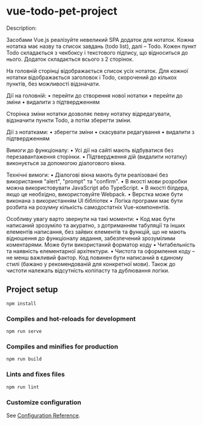 # vue-todo-pet-project

Description:

Засобами Vue.js реалізуйте невеликий SPA додаток для нотаток. Кожна нотатка має назву та список завдань (todo list), далі – Todo. Кожен пункт Todo складається з чекбоксу і текстового підпису, що відноситься до нього. Додаток складається всього з 2 сторінок.

На головній сторінці відображається список усіх нотаток. Для кожної нотатки відображається заголовок і Todo, скорочений до кількох пунктів, без можливості відзначати.

Дії на головній:
•	перейти до створення нової нотатки
•	перейти до зміни
•	видалити з підтвердженням

Сторінка зміни нотатки дозволяє певну нотатку відредагувати, відзначити пункти Todo, а потім зберегти зміни.

Дії з нотатками:
•	зберегти зміни
•	скасувати редагування
•	видалити з підтвердженням

Вимоги до функціоналу:
•	Усі дії на сайті мають відбуватися без перезавантаження сторінки.
•	Підтвердження дій (видалити нотатку) виконується за допомогою діалогового вікна.

Технічні вимоги:
•	Діалогові вікна мають бути реалізовані без використання "alert", "prompt" та "confirm".
•	В якості мови розробки можна використовувати JavaScript або TypeScript.
•	В якості білдера, якщо це необхідно, використовуйте Webpack.
•	Верстка може бути виконана з використанням UI бібліотек
•	Логіка програми має бути розбита на розумну кількість самодостатніх Vue-компонентів.

Особливу увагу варто звернути на такі моменти:
•	Код має бути написаний зрозуміло та акуратно, з дотриманням табуляції та інших елементів написання, без зайвих елементів та функцій, що не мають відношення до функціоналу авдання, забезпечений зрозумілими коментарями. Може бути використаний форматор коду
•	Читабельність та наявність елементарної архітектури.
•	Чистота та оформлення коду – не менш важливий фактор. Код повинен бути написаний в єдиному стилі (бажано у рекомендованій для конкретної мови). Також до чистоти належать відсутність копіпасту та дублювання логіки.

## Project setup
```
npm install
```

### Compiles and hot-reloads for development
```
npm run serve
```

### Compiles and minifies for production
```
npm run build
```

### Lints and fixes files
```
npm run lint
```

### Customize configuration
See [Configuration Reference](https://cli.vuejs.org/config/).
